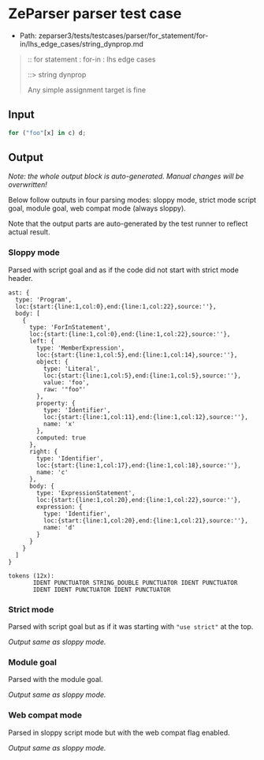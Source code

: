 # ZeParser parser test case

- Path: zeparser3/tests/testcases/parser/for_statement/for-in/lhs_edge_cases/string_dynprop.md

> :: for statement : for-in : lhs edge cases
>
> ::> string dynprop
>
> Any simple assignment target is fine

## Input

`````js
for ("foo"[x] in c) d;
`````

## Output

_Note: the whole output block is auto-generated. Manual changes will be overwritten!_

Below follow outputs in four parsing modes: sloppy mode, strict mode script goal, module goal, web compat mode (always sloppy).

Note that the output parts are auto-generated by the test runner to reflect actual result.

### Sloppy mode

Parsed with script goal and as if the code did not start with strict mode header.

`````
ast: {
  type: 'Program',
  loc:{start:{line:1,col:0},end:{line:1,col:22},source:''},
  body: [
    {
      type: 'ForInStatement',
      loc:{start:{line:1,col:0},end:{line:1,col:22},source:''},
      left: {
        type: 'MemberExpression',
        loc:{start:{line:1,col:5},end:{line:1,col:14},source:''},
        object: {
          type: 'Literal',
          loc:{start:{line:1,col:5},end:{line:1,col:5},source:''},
          value: 'foo',
          raw: '"foo"'
        },
        property: {
          type: 'Identifier',
          loc:{start:{line:1,col:11},end:{line:1,col:12},source:''},
          name: 'x'
        },
        computed: true
      },
      right: {
        type: 'Identifier',
        loc:{start:{line:1,col:17},end:{line:1,col:18},source:''},
        name: 'c'
      },
      body: {
        type: 'ExpressionStatement',
        loc:{start:{line:1,col:20},end:{line:1,col:22},source:''},
        expression: {
          type: 'Identifier',
          loc:{start:{line:1,col:20},end:{line:1,col:21},source:''},
          name: 'd'
        }
      }
    }
  ]
}

tokens (12x):
       IDENT PUNCTUATOR STRING_DOUBLE PUNCTUATOR IDENT PUNCTUATOR
       IDENT IDENT PUNCTUATOR IDENT PUNCTUATOR
`````

### Strict mode

Parsed with script goal but as if it was starting with `"use strict"` at the top.

_Output same as sloppy mode._

### Module goal

Parsed with the module goal.

_Output same as sloppy mode._

### Web compat mode

Parsed in sloppy script mode but with the web compat flag enabled.

_Output same as sloppy mode._
